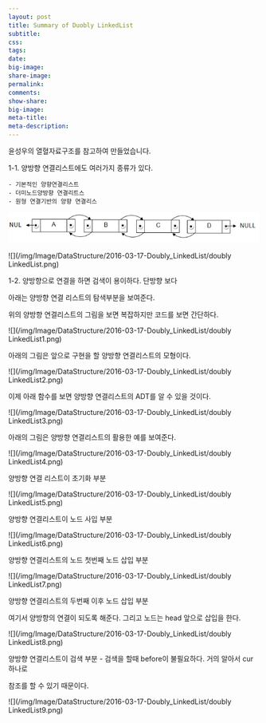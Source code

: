 ```yaml
---
layout: post
title: Summary of Duobly LinkedList
subtitle:
css:
tags:
date:
big-image:
share-image:
permalink:
comments:
show-share:
big-image:
meta-title:
meta-description:
---
```

윤성우의 열혈자료구조를 참고하여 만들었습니다. 

1-1. 양방향 연결리스트에도 여러가지 종류가 있다. 
    
    - 기본적인 양향연결리스트 
    - 더미노드양방향 연결리트스 
    - 원형 연결기반의 양향 연결리스

![](/img/Image/DataStructure/2016-03-17-Doubly_LinkedList/double_linked_list.png)

![](/img/Image/DataStructure/2016-03-17-Doubly_LinkedList/doubly LinkedList.png)

1-2. 양방향으로 연결을 하면 검색이 용이하다. 단방향 보다

아래는 양방향 연결 리스트의 탐색부분을 보여준다. 

위의 양방향 연결리스트의 그림을 보면 복잡하지만 코드를 보면 간단하다.

![](/img/Image/DataStructure/2016-03-17-Doubly_LinkedList/doubly LinkedList1.png)

아래의 그림은 앞으로 구현을 할 양방향 연결리스트의 모형이다. 

![](/img/Image/DataStructure/2016-03-17-Doubly_LinkedList/doubly LinkedList2.png)

이제 아래 함수를 보면 양방향 연결리스트의 ADT를 알 수 있을 것이다. 

![](/img/Image/DataStructure/2016-03-17-Doubly_LinkedList/doubly LinkedList3.png)


아래의 그림은 양방향 연결리스트의 활용한 예를 보여준다. 

![](/img/Image/DataStructure/2016-03-17-Doubly_LinkedList/doubly LinkedList4.png)


양방향 연결 리스트이 초기화 부분

![](/img/Image/DataStructure/2016-03-17-Doubly_LinkedList/doubly LinkedList5.png)

양방향 연결리스트이 노드 사입 부분

![](/img/Image/DataStructure/2016-03-17-Doubly_LinkedList/doubly LinkedList6.png)

양방향 연결리스트의 노드 첫번째 노드 삽입 부분

![](/img/Image/DataStructure/2016-03-17-Doubly_LinkedList/doubly LinkedList7.png)

양방향 연결리스트의 두번째 이후 노드 삽입 부분

여기서 양방향의 연결이 되도록 해준다. 그리고 노드는 head 앞으로 삽입을 한다. 

![](/img/Image/DataStructure/2016-03-17-Doubly_LinkedList/doubly LinkedList8.png)

양방향 연결리스트이 검색 부분 - 검색을 할때 before이 불필요하다. 거의 알아서 cur 하나로 

참조를 할 수 있기 때문이다.

![](/img/Image/DataStructure/2016-03-17-Doubly_LinkedList/doubly LinkedList9.png)
